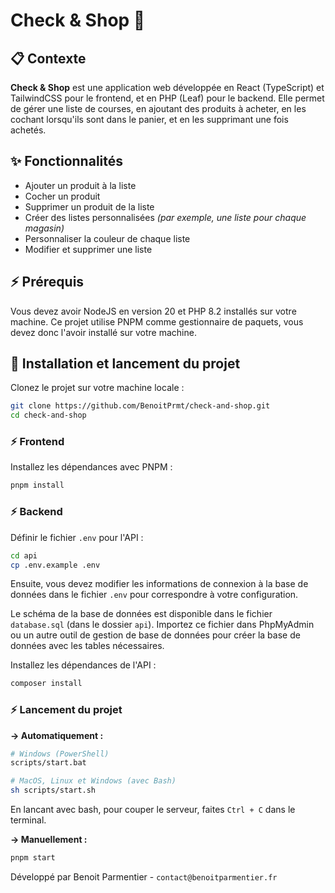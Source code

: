 # Check & Shop 🛒

## 📋 Contexte
**Check & Shop** est une application web développée en React (TypeScript) et TailwindCSS pour le frontend, et en PHP (Leaf) pour le backend.
Elle permet de gérer une liste de courses, en ajoutant des produits à acheter, en les cochant lorsqu'ils sont dans le panier, et en les supprimant une fois achetés.

## ✨ Fonctionnalités
- Ajouter un produit à la liste
- Cocher un produit
- Supprimer un produit de la liste
- Créer des listes personnalisées _(par exemple, une liste pour chaque magasin)_
- Personnaliser la couleur de chaque liste
- Modifier et supprimer une liste

## ⚡️️ Prérequis
Vous devez avoir NodeJS en version 20 et PHP 8.2 installés sur votre machine.
Ce projet utilise PNPM comme gestionnaire de paquets, vous devez donc l'avoir installé sur votre machine.

## 🚀 Installation et lancement du projet

Clonez le projet sur votre machine locale :
```bash
git clone https://github.com/BenoitPrmt/check-and-shop.git
cd check-and-shop
```

### ⚡️️ Frontend
Installez les dépendances avec PNPM :
```bash
pnpm install
```

### ⚡️️ Backend
Définir le fichier `.env` pour l'API :
```bash
cd api
cp .env.example .env
```
Ensuite, vous devez modifier les informations de connexion à la base de données dans le fichier `.env` pour correspondre à votre configuration.

Le schéma de la base de données est disponible dans le fichier `database.sql` (dans le dossier `api`).
Importez ce fichier dans PhpMyAdmin ou un autre outil de gestion de base de données pour créer la base de données avec les tables nécessaires.

Installez les dépendances de l'API :
```bash
composer install
```

### ⚡️️ Lancement du projet

**→ Automatiquement :**
```bash
# Windows (PowerShell)
scripts/start.bat

# MacOS, Linux et Windows (avec Bash)
sh scripts/start.sh
```
En lancant avec bash, pour couper le serveur, faites `Ctrl + C` dans le terminal.

**→ Manuellement :**
```bash
pnpm start
```

Développé par Benoit Parmentier - `contact@benoitparmentier.fr`